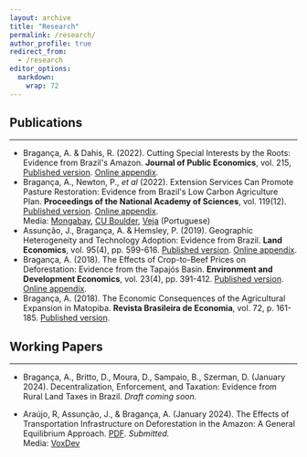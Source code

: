 ```yaml
---
layout: archive
title: "Research"
permalink: /research/
author_profile: true
redirect_from:
  - /research
editor_options: 
  markdown: 
    wrap: 72
---
```




## Publications

------------------------------------------------------------------------

-   Bragança, A. & Dahis, R. (2022). Cutting Special Interests by the
    Roots: Evidence from Brazil's Amazon. **Journal of Public
    Economics**, vol. 215, [Published
    version](https://www.sciencedirect.com/science/article/pii/S0047272722001554).
    [Online
    appendix](https://ars.els-cdn.com/content/image/1-s2.0-S0047272722001554-mmc1.pdf).
-   Bragança, A., Newton, P., *et al* (2022). Extension Services Can
    Promote Pasture Restoration: Evidence from Brazil's Low Carbon
    Agriculture Plan. **Proceedings of the National Academy of
    Sciences**, vol. 119(12). [Published
    version](https://www.pnas.org/doi/abs/10.1073/pnas.2114913119).
    [Online
    appendix](https://www.pnas.org/action/downloadSupplement?doi=10.1073%2Fpnas.2114913119&file=pnas.2114913119.sapp.pdf).\
    Media:
    [Mongabay](https://news.mongabay.com/2022/05/training-on-pasture-recovery-is-a-win-win-for-brazils-cattle-ranchers-and-forests/),
    [CU
    Boulder](https://www.colorado.edu/today/2022/03/17/how-cattle-ranchers-brazil-could-help-reduce-carbon-emissions),
    [Veja](https://veja.abril.com.br/agenda-verde/capacitar-pecuaristas-auxilia-no-combate-a-mudanca-do-clima-diz-estudo/)
    (Portuguese)
-   Assunção, J., Bragança, A. & Hemsley, P. (2019). Geographic
    Heterogeneity and Technology Adoption: Evidence from Brazil. **Land
    Economics**, vol. 95(4), pp. 599-616. [Published
    version](http://le.uwpress.org/content/95/4/599.short). [Online
    appendix](https://uwpress.wisc.edu/journals/pdfs/LE-95-4-08-Assuncao-app.pdf).
-   Bragança, A. (2018). The Effects of Crop-to-Beef Prices on
    Deforestation: Evidence from the Tapajós Basin. **Environment and
    Development Economics**, vol. 23(4), pp. 391-412.
    [Published](https://doi.org/10.1017/S1355770X18000062)[
    version](https://doi.org/10.1017/S1355770X18000062%7D%7B10.1017/S1355770X18000062).
    [Online
    appendix](https://static.cambridge.org/content/id/urn:cambridge.org:id:article:S1355770X18000062/resource/name/S1355770X18000062sup001.pdf).
-   Bragança, A. (2018). The Economic Consequences of the Agricultural
    Expansion in Matopiba. **Revista Brasileira de Economia**, vol.
    72, p. 161-185. [Published
    version](https://www.scielo.br/j/rbe/a/stHMjVGVJmrs4JJn3VDYpwH/abstract/?lang=en).

## Working Papers

------------------------------------------------------------------------

-   Bragança, A., Britto, D., Moura, D., Sampaio, B., Szerman, D.
    (January 2024). Decentralization, Enforcement, and Taxation:
    Evidence from Rural Land Taxes in Brazil. *Draft coming soon.*

-   Araújo, R, Assunção, J., & Bragança, A. (January 2024). The Effects
    of Transportation Infrastructure on Deforestation in the Amazon: A
    General Equilibrium Approach.
    [PDF](http://arthurbraganca7.github.io/files/Infrastructure_Deforestation_GE.pdf).
    *Submitted.*\
    Media:
    [VoxDev](https://voxdev.org/topic/energy-environment/deforestation-footprint-transportation-infrastructure-evidence-amazon)
